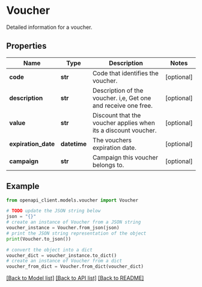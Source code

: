 # Voucher

Detailed information for a voucher.

## Properties

Name | Type | Description | Notes
------------ | ------------- | ------------- | -------------
**code** | **str** | Code that identifies the voucher. | [optional] 
**description** | **str** | Description of the voucher. i,e, Get one and receive one free. | [optional] 
**value** | **str** | Discount that the voucher applies when its a discount voucher. | [optional] 
**expiration_date** | **datetime** | The vouchers expiration date. | [optional] 
**campaign** | **str** | Campaign this voucher belongs to. | [optional] 

## Example

```python
from openapi_client.models.voucher import Voucher

# TODO update the JSON string below
json = "{}"
# create an instance of Voucher from a JSON string
voucher_instance = Voucher.from_json(json)
# print the JSON string representation of the object
print(Voucher.to_json())

# convert the object into a dict
voucher_dict = voucher_instance.to_dict()
# create an instance of Voucher from a dict
voucher_from_dict = Voucher.from_dict(voucher_dict)
```
[[Back to Model list]](../README.md#documentation-for-models) [[Back to API list]](../README.md#documentation-for-api-endpoints) [[Back to README]](../README.md)


